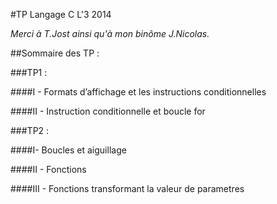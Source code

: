 #TP Langage C L'3 2014

*Merci à T.Jost ainsi qu'à mon binôme J.Nicolas.*

##Sommaire des TP : 

###TP1 :

####I - Formats d’affichage et les instructions conditionnelles

####II - Instruction conditionnelle et boucle for

###TP2 :

####I- Boucles et aiguillage

####II - Fonctions

####III - Fonctions transformant la valeur de parametres